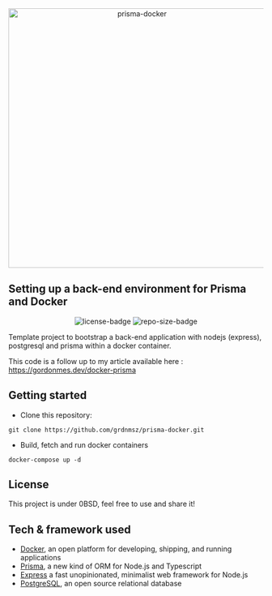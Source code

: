 <div align="center">
  <img width="512" src="https://raw.githubusercontent.com/grdnmsz/prisma-docker/master/banner.png" alt="prisma-docker">
</div>

## Setting up a back-end environment for Prisma and Docker

<p align="center">
<img src="https://img.shields.io/github/license/grdnmsz/prisma-docker" alt="license-badge">
<img src="https://img.shields.io/github/repo-size/grdnmsz/prisma-docker" alt="repo-size-badge">
</p>

Template project to bootstrap a back-end application with nodejs (express), postgresql and prisma within a docker container.

This code is a follow up to my article available here : https://gordonmes.dev/docker-prisma

## Getting started
- Clone this repository:
```
git clone https://github.com/grdnmsz/prisma-docker.git
```

- Build, fetch and run docker containers
```
docker-compose up -d
```

## License
This project is under 0BSD, feel free to use and share it! 

## Tech & framework used
- [Docker](https://www.docker.com/), an open platform for developing, shipping, and running applications
- [Prisma](https://www.prisma.io/), a new kind of ORM for Node.js and Typescript
- [Express](https://expressjs.com/) a fast unopinionated, minimalist web framework for Node.js
- [PostgreSQL](https://www.postgresql.org/), an open source relational database
